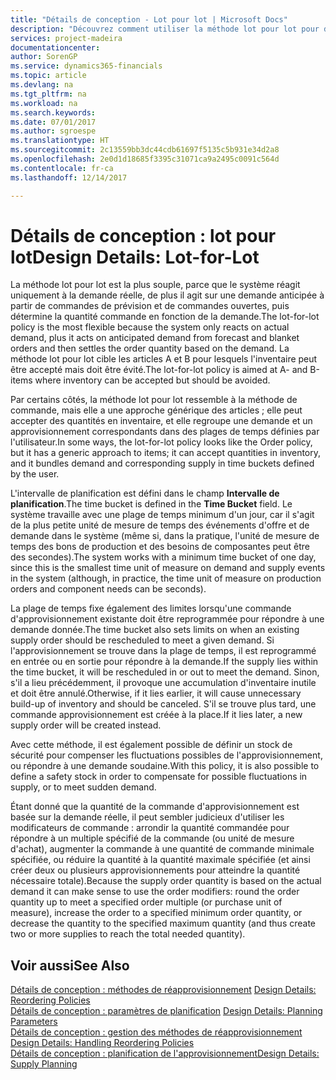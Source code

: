 ```yaml
---
title: "Détails de conception - Lot pour lot | Microsoft Docs"
description: "Découvrez comment utiliser la méthode lot pour lot pour déterminer la quantité de commande en fonction de la demande."
services: project-madeira
documentationcenter: 
author: SorenGP
ms.service: dynamics365-financials
ms.topic: article
ms.devlang: na
ms.tgt_pltfrm: na
ms.workload: na
ms.search.keywords: 
ms.date: 07/01/2017
ms.author: sgroespe
ms.translationtype: HT
ms.sourcegitcommit: 2c13559bb3dc44cdb61697f5135c5b931e34d2a8
ms.openlocfilehash: 2e0d1d18685f3395c31071ca9a2495c0091c564d
ms.contentlocale: fr-ca
ms.lasthandoff: 12/14/2017

---
```

# <a name="design-details-lot-for-lot"></a><span data-ttu-id="6b443-103">Détails de conception : lot pour lot</span><span class="sxs-lookup"><span data-stu-id="6b443-103">Design Details: Lot-for-Lot</span></span>
<span data-ttu-id="6b443-104">La méthode lot pour lot est la plus souple, parce que le système réagit uniquement à la demande réelle, de plus il agit sur une demande anticipée à partir de commandes de prévision et de commandes ouvertes, puis détermine la quantité commande en fonction de la demande.</span><span class="sxs-lookup"><span data-stu-id="6b443-104">The lot-for-lot policy is the most flexible because the system only reacts on actual demand, plus it acts on anticipated demand from forecast and blanket orders and then settles the order quantity based on the demand.</span></span> <span data-ttu-id="6b443-105">La méthode lot pour lot cible les articles A et B pour lesquels l'inventaire peut être accepté mais doit être évité.</span><span class="sxs-lookup"><span data-stu-id="6b443-105">The lot-for-lot policy is aimed at A- and B-items where inventory can be accepted but should be avoided.</span></span>  
  
<span data-ttu-id="6b443-106">Par certains côtés, la méthode lot pour lot ressemble à la méthode de commande, mais elle a une approche générique des articles ; elle peut accepter des quantités en inventaire, et elle regroupe une demande et un approvisionnement correspondants dans des plages de temps définies par l'utilisateur.</span><span class="sxs-lookup"><span data-stu-id="6b443-106">In some ways, the lot-for-lot policy looks like the Order policy, but it has a generic approach to items; it can accept quantities in inventory, and it bundles demand and corresponding supply in time buckets defined by the user.</span></span>  
  
<span data-ttu-id="6b443-107">L'intervalle de planification est défini dans le champ **Intervalle de planification**.</span><span class="sxs-lookup"><span data-stu-id="6b443-107">The time bucket is defined in the **Time Bucket** field.</span></span> <span data-ttu-id="6b443-108">Le système travaille avec une plage de temps minimum d'un jour, car il s'agit de la plus petite unité de mesure de temps des événements d'offre et de demande dans le système (même si, dans la pratique, l'unité de mesure de temps des bons de production et des besoins de composantes peut être des secondes).</span><span class="sxs-lookup"><span data-stu-id="6b443-108">The system works with a minimum time bucket of one day, since this is the smallest time unit of measure on demand and supply events in the system (although, in practice, the time unit of measure on production orders and component needs can be seconds).</span></span>  
  
<span data-ttu-id="6b443-109">La plage de temps fixe également des limites lorsqu'une commande d'approvisionnement existante doit être reprogrammée pour répondre à une demande donnée.</span><span class="sxs-lookup"><span data-stu-id="6b443-109">The time bucket also sets limits on when an existing supply order should be rescheduled to meet a given demand.</span></span> <span data-ttu-id="6b443-110">Si l'approvisionnement se trouve dans la plage de temps, il est reprogrammé en entrée ou en sortie pour répondre à la demande.</span><span class="sxs-lookup"><span data-stu-id="6b443-110">If the supply lies within the time bucket, it will be rescheduled in or out to meet the demand.</span></span> <span data-ttu-id="6b443-111">Sinon, s'il a lieu précédemment, il provoque une accumulation d'inventaire inutile et doit être annulé.</span><span class="sxs-lookup"><span data-stu-id="6b443-111">Otherwise, if it lies earlier, it will cause unnecessary build-up of inventory and should be canceled.</span></span> <span data-ttu-id="6b443-112">S'il se trouve plus tard, une commande approvisionnement est créée à la place.</span><span class="sxs-lookup"><span data-stu-id="6b443-112">If it lies later, a new supply order will be created instead.</span></span>  
  
<span data-ttu-id="6b443-113">Avec cette méthode, il est également possible de définir un stock de sécurité pour compenser les fluctuations possibles de l'approvisionnement, ou répondre à une demande soudaine.</span><span class="sxs-lookup"><span data-stu-id="6b443-113">With this policy, it is also possible to define a safety stock in order to compensate for possible fluctuations in supply, or to meet sudden demand.</span></span>  
  
<span data-ttu-id="6b443-114">Étant donné que la quantité de la commande d'approvisionnement est basée sur la demande réelle, il peut sembler judicieux d'utiliser les modificateurs de commande : arrondir la quantité commandée pour répondre à un multiple spécifié de la commande (ou unité de mesure d'achat), augmenter la commande à une quantité de commande minimale spécifiée, ou réduire la quantité à la quantité maximale spécifiée (et ainsi créer deux ou plusieurs approvisionnements pour atteindre la quantité nécessaire totale).</span><span class="sxs-lookup"><span data-stu-id="6b443-114">Because the supply order quantity is based on the actual demand it can make sense to use the order modifiers: round the order quantity up to meet a specified order multiple (or purchase unit of measure), increase the order to a specified minimum order quantity, or decrease the quantity to the specified maximum quantity (and thus create two or more supplies to reach the total needed quantity).</span></span>  
  
## <a name="see-also"></a><span data-ttu-id="6b443-115">Voir aussi</span><span class="sxs-lookup"><span data-stu-id="6b443-115">See Also</span></span>  
<span data-ttu-id="6b443-116">[Détails de conception : méthodes de réapprovisionnement](design-details-reordering-policies.md) </span><span class="sxs-lookup"><span data-stu-id="6b443-116">[Design Details: Reordering Policies](design-details-reordering-policies.md) </span></span>  
<span data-ttu-id="6b443-117">[Détails de conception : paramètres de planification](design-details-planning-parameters.md) </span><span class="sxs-lookup"><span data-stu-id="6b443-117">[Design Details: Planning Parameters](design-details-planning-parameters.md) </span></span>  
<span data-ttu-id="6b443-118">[Détails de conception : gestion des méthodes de réapprovisionnement](design-details-handling-reordering-policies.md) </span><span class="sxs-lookup"><span data-stu-id="6b443-118">[Design Details: Handling Reordering Policies](design-details-handling-reordering-policies.md) </span></span>  
[<span data-ttu-id="6b443-119">Détails de conception : planification de l'approvisionnement</span><span class="sxs-lookup"><span data-stu-id="6b443-119">Design Details: Supply Planning</span></span>](design-details-supply-planning.md)
